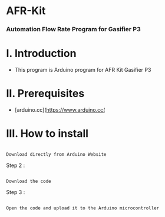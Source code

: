 # AFR-Kit

### Automation Flow Rate Program for Gasifier P3 

# I. Introduction
* This program is Arduino program for AFR Kit Gasifier P3

# II. Prerequisites

* [arduino.cc](https://www.arduino.cc(

# III. How to install 

```

Download directly from Arduino Website

```

Step 2 :

```

Download the code 

```

Step 3 :

```

Open the code and upload it to the Arduino microcontroller

```
